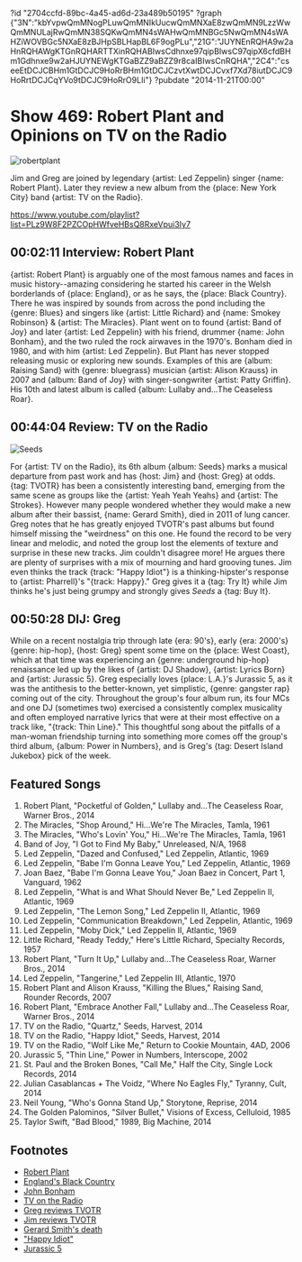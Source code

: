 ?id "2704ccfd-89bc-4a45-ad6d-23a489b50195"
?graph {"3N":"kbYvpwQmMNogPLuwQmMNIkUucwQmMNXaE8zwQmMN9LzzWwQmMNULajRwQmMN38SQKwQmMN4sWAHwQmMNBGc5NwQmMN4sWAHZiWOVBGc5NXaE8zBJHpSBLHapBL6F9ogPLu","21G":"JUYNEnRQHA9w2aHnRQHAWgKTGnRQHARTTXinRQHABIwsCdhnxe97qipBIwsC97qipX6cfdBHm1Gdhnxe9w2aHJUYNEWgKTGaBZZ9aBZZ9r8caIBIwsCnRQHA","2C4":"cseeEtDCJCBHm1GtDCJC9HoRrBHm1GtDCJCzvtXwtDCJCvxf7Xd78iutDCJC9HoRrtDCJCqYVo9tDCJC9HoRrO9LIi"}
?pubdate "2014-11-21T00:00"
# Show 469: Robert Plant and Opinions on TV on the Radio 
![robertplant](https://static.soundopinions.org/images/2014/robertplant_web.jpg)

Jim and Greg are joined by legendary {artist: Led Zeppelin} singer {name: Robert Plant}. Later they review a new album from the {place: New York City} band {artist: TV on the Radio}.

https://www.youtube.com/playlist?list=PLz9W8F2PZCOpHWfveHBsQ8RxeVpui3Iy7

## 00:02:11 Interview: Robert Plant
{artist: Robert Plant} is arguably one of the most famous names and faces in music history--amazing considering he started his career in the Welsh borderlands of {place: England}, or as he says, the {place: Black Country}. There he was inspired by sounds from across the pond including the {genre: Blues} and singers like {artist: Little Richard} and {name: Smokey Robinson} & {artist: The Miracles}. Plant went on to found {artist: Band of Joy} and later {artist: Led Zeppelin} with his friend, drummer {name: John Bonham}, and the two ruled the rock airwaves in the 1970's. Bonham died in 1980, and with him {artist: Led Zeppelin}. But Plant has never stopped releasing music or exploring new sounds. Examples of this are {album: Raising Sand} with {genre: bluegrass} musician {artist: Alison Krauss} in 2007 and {album: Band of Joy} with singer-songwriter {artist: Patty Griffin}. His 10th and latest album is called {album: Lullaby and…The Ceaseless Roar}.

## 00:44:04 Review: TV on the Radio
![Seeds](https://static.soundopinions.org/assets/469/21G0.jpg)

For {artist: TV on the Radio}, its 6th album {album: Seeds} marks a musical departure from past work and has {host: Jim} and {host: Greg} at odds. {tag: TVOTR} has been a consistently interesting band, emerging from the same scene as groups like the {artist: Yeah Yeah Yeahs} and {artist: The Strokes}. However many people wondered whether they would make a new album after their bassist, {name: Gerard Smith}, died in 2011 of lung cancer. Greg notes that he has greatly enjoyed TVOTR's past albums but found himself missing the "weirdness" on this one. He found the record to be very linear and melodic, and noted the group lost the elements of texture and surprise in these new tracks. Jim couldn't disagree more! He argues there are plenty of surprises with a mix of mourning and hard grooving tunes. Jim even thinks the track {track: "Happy Idiot"} is a thinking-hipster's response to {artist: Pharrell}'s "{track: Happy}." Greg gives it a {tag: Try It} while Jim thinks he's just being grumpy and strongly gives *Seeds* a {tag: Buy It}.

## 00:50:28 DIJ: Greg

While on a recent nostalgia trip through late {era: 90's}, early {era: 2000's} {genre: hip-hop}, {host: Greg} spent some time on the {place: West Coast}, which at that time was experiencing an {genre: underground hip-hop} renaissance led up by the likes of {artist: DJ Shadow}, {artist: Lyrics Born} and {artist: Jurassic 5}. Greg especially loves {place: L.A.}'s Jurassic 5, as it was the antithesis to the better-known, yet simplistic, {genre: gangster rap} coming out of the city. Throughout the group's four album run, its four MCs and one DJ (sometimes two) exercised a consistently complex musicality and often employed narrative lyrics that were at their most effective on a track like, "{track: Thin Line}." This thoughtful song about the pitfalls of a man-woman friendship turning into something more comes off the group's third album, {album: Power in Numbers}, and is Greg's {tag: Desert Island Jukebox} pick of the week. 

## Featured Songs
1. Robert Plant, "Pocketful of Golden," Lullaby and…The Ceaseless Roar, Warner Bros., 2014 
1. The Miracles, "Shop Around," Hi…We're The Miracles, Tamla, 1961 
1. The Miracles, "Who's Lovin' You," Hi…We're The Miracles, Tamla, 1961 
1. Band of Joy, "I Got to Find My Baby," Unreleased, N/A, 1968 
1. Led Zeppelin, "Dazed and Confused," Led Zeppelin, Atlantic, 1969 
1. Led Zeppelin, "Babe I'm Gonna Leave You," Led Zeppelin, Atlantic, 1969 
1. Joan Baez, "Babe I'm Gonna Leave You," Joan Baez in Concert, Part 1, Vanguard, 1962 
1. Led Zeppelin, "What is and What Should Never Be," Led Zeppelin II, Atlantic, 1969 
1. Led Zeppelin, "The Lemon Song," Led Zeppelin II, Atlantic, 1969 
1. Led Zeppelin, "Communication Breakdown," Led Zeppelin, Atlantic, 1969
1. Led Zeppelin, "Moby Dick," Led Zeppelin II, Atlantic, 1969 
1. Little Richard, "Ready Teddy," Here's Little Richard, Specialty Records, 1957 
1. Robert Plant, "Turn It Up," Lullaby and…The Ceaseless Roar, Warner Bros., 2014 
1. Led Zeppelin, "Tangerine," Led Zeppelin III, Atlantic, 1970
1. Robert Plant and Alison Krauss, "Killing the Blues," Raising Sand, Rounder Records, 2007 
1. Robert Plant, "Embrace Another Fall," Lullaby and…The Ceaseless Roar, Warner Bros., 2014 
1. TV on the Radio, "Quartz," Seeds, Harvest, 2014 
1. TV on the Radio, "Happy Idiot," Seeds, Harvest, 2014 
1. TV on the Radio, "Wolf Like Me," Return to Cookie Mountain, 4AD, 2006 
1. Jurassic 5, "Thin Line," Power in Numbers, Interscope, 2002 
1. St. Paul and the Broken Bones, "Call Me," Half the City, Single Lock Records, 2014 
1. Julian Casablancas + The Voidz, "Where No Eagles Fly," Tyranny, Cult, 2014 
1. Neil Young, "Who's Gonna Stand Up," Storytone, Reprise, 2014 
1. The Golden Palominos, "Silver Bullet," Visions of Excess, Celluloid, 1985 
1. Taylor Swift, "Bad Blood," 1989, Big Machine, 2014 


## Footnotes
- [Robert Plant](http://www.robertplant.com/)
- [England's Black Country](http://www.bbc.co.uk/blackcountry/uncovered/what_is.shtml)
- [John Bonham](https://www.youtube.com/watch?v=LC3f19zrMg8)
- [TV on the Radio](http://www.tvontheradioband.com/)
- [Greg reviews TVOTR](http://www.chicagotribune.com/entertainment/music/kot/sc-tv-on-the-radio-review-20141114-column.html)
- [Jim reviews TVOTR](http://www.wbez.org/blogs/jim-derogatis/2014-11/tv-radio-mines-sorrow-soul-111119)
- [Gerard Smith's death](http://pitchfork.com/news/42277-rip-tv-on-the-radios-gerard-smith/)
- ["Happy Idiot"](https://www.youtube.com/watch?v=OaKVy-FlaUA)
- [Jurassic 5](http://jurassic5.com/)
